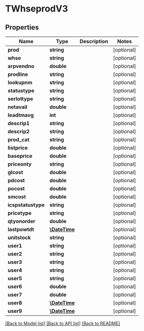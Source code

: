 # TWhseprodV3

## Properties
Name | Type | Description | Notes
------------ | ------------- | ------------- | -------------
**prod** | **string** |  | [optional] 
**whse** | **string** |  | [optional] 
**arpvendno** | **double** |  | [optional] 
**prodline** | **string** |  | [optional] 
**lookupnm** | **string** |  | [optional] 
**statustype** | **string** |  | [optional] 
**serlottype** | **string** |  | [optional] 
**netavail** | **double** |  | [optional] 
**leadtmavg** | **int** |  | [optional] 
**descrip1** | **string** |  | [optional] 
**descrip2** | **string** |  | [optional] 
**prod_cat** | **string** |  | [optional] 
**listprice** | **double** |  | [optional] 
**baseprice** | **double** |  | [optional] 
**priceonty** | **string** |  | [optional] 
**glcost** | **double** |  | [optional] 
**pdcost** | **double** |  | [optional] 
**pocost** | **double** |  | [optional] 
**smcost** | **double** |  | [optional] 
**icspstatustype** | **string** |  | [optional] 
**pricetype** | **string** |  | [optional] 
**qtyonorder** | **double** |  | [optional] 
**lastpowtdt** | [**\DateTime**](\DateTime.md) |  | [optional] 
**unitstock** | **string** |  | [optional] 
**user1** | **string** |  | [optional] 
**user2** | **string** |  | [optional] 
**user3** | **string** |  | [optional] 
**user4** | **string** |  | [optional] 
**user5** | **string** |  | [optional] 
**user6** | **double** |  | [optional] 
**user7** | **double** |  | [optional] 
**user8** | [**\DateTime**](\DateTime.md) |  | [optional] 
**user9** | [**\DateTime**](\DateTime.md) |  | [optional] 

[[Back to Model list]](../README.md#documentation-for-models) [[Back to API list]](../README.md#documentation-for-api-endpoints) [[Back to README]](../README.md)


